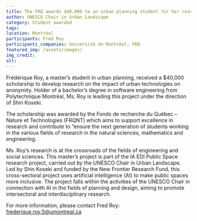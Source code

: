 ```yaml
---
title: The FRQ awards $40,000 to an urban planning student for her research on anonymity and urban technologies
author: UNESCO Chair in Urban Landscape
category: Student awarded 
tags: 
location: Montréal
participants: Fred Roy
participants_companies: Université de Montréal, FRQ
featured_img: /assets/images/
img_credit:
alt:
---
```

Frédérique Roy, a master’s student in urban planning, received a $40,000 scholarship to develop research on the impact of urban technologies on anonymity. Holder of a bachelor’s degree in software engineering from Polytechnique Montréal, Ms. Roy is leading this project under the direction of Shin Koseki.

The scholarship was awarded by the Fonds de recherche du Québec – Nature et Technologies (FRQNT) which aims to support excellence in research and contribute to “ensure the next generation of students working in the various fields of research in the natural sciences, mathematics and engineering.

Ms. Roy’s research is at the crossroads of the fields of engineering and social sciences. This master’s project is part of the IA EDI Public Space research project, carried out by the UNESCO Chair in Urban Landscape. Led by Shin Koseki and funded by the New Frontier Research Fund, this cross-sectoral project uses artificial intelligence (AI) to make public spaces more inclusive. The project falls within the activities of the UNESCO Chair in connection with AI in the fields of planning and design, aiming to promote intersectoral and interdisciplinary research.

For more information, please contact Fred Roy: frederique.roy.5@umontreal.ca
